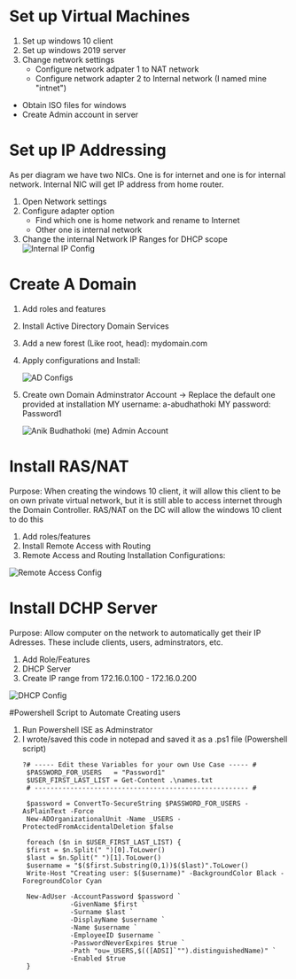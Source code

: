 # Set up Virtual Machines

1) Set up windows 10 client
2) Set up windows 2019 server
3) Change network settings
    - Configure network adpater 1 to NAT network
    - Configure network adapter 2 to Internal network (I named mine "intnet")
  - Obtain ISO files for windows
  - Create Admin account in server

# Set up IP Addressing

As per diagram we have two NICs. One is for internet and one is for internal network. Internal NIC will get IP address from home router.

1) Open Network settings
2) Configure adapter option
     - Find which one is home network and rename to Internet
     - Other one is internal network
3) Change the internal Network IP Ranges for DHCP scope
   ![Internal IP Config](https://media.discordapp.net/attachments/645079991310090243/1398730886178148392/Internal_Network_Setup.png?ex=68866d26&is=68851ba6&hm=5639e5d5f59a943918edf1cb5f1cb9b3fce7cd4572f04e8c15b3d62924a812e7&=&format=webp&quality=lossless)

# Create A Domain

1) Add roles and features
2) Install Active Directory Domain Services
3) Add a new forest (Like root, head): mydomain.com
4) Apply configurations and Install:

    ![AD Configs](https://media.discordapp.net/attachments/645079991310090243/1398736202365927684/AD_Config.png?ex=68867219&is=68852099&hm=d70b6cd68570596d64df3987497ad8bf207aec8abae0dcf1c14076dfca0b0b36&=&format=webp&quality=lossless&width=752&height=541)

5) Create own Domain Adminstrator Account -> Replace the default one provided at installation
   MY username: a-abudhathoki
   MY password: Password1

   ![Anik Budhathoki (me) Admin Account](https://media.discordapp.net/attachments/645079991310090243/1398748136121434184/new_admin_account.png?ex=68867d37&is=68852bb7&hm=6019565bcf2d2588817c5d2bfb6e30011db5f7b5ba3918b8ba71238e9eab0106&=&format=webp&quality=lossless)


# Install RAS/NAT

Purpose: When creating the windows 10 client, it will allow this client to be on own private virtual network, but it is still able to access internet through the Domain Controller. RAS/NAT on the DC will allow the windows 10 client to do this

1) Add roles/features
2) Install Remote Access with Routing
3) Remote Access and Routing Installation Configurations:

![Remote Access Config](https://media.discordapp.net/attachments/645079991310090243/1398751492021813268/Remote_Access_Routing_Config.png?ex=68868057&is=68852ed7&hm=ec4c7cd9adf9539a5c4a9998f59b2a0e040c13905711a9af0e699bb4d19db6f6&=&format=webp&quality=lossless)

# Install DCHP Server

Purpose:  Allow computer on the network to automatically get their IP Adresses. These include clients, users, adminstrators, etc.

1) Add Role/Features
2) DHCP Server
3) Create IP range from 172.16.0.100 - 172.16.0.200
   
![DHCP Config](https://media.discordapp.net/attachments/645079991310090243/1398756739264024586/DHCP_IP_Ranges.png?ex=6886853a&is=688533ba&hm=d04b77325bbb94954bc00363fdbdd1ed189bec8989a0a40fdea1f027bb13bfaf&=&format=webp&quality=lossless&width=752&height=639)


#Powershell Script to Automate Creating users

1) Run Powershell ISE as Adminstrator
2) I wrote/saved this code in notepad and saved it as a .ps1 file (Powershell script)
   ```
   ?# ----- Edit these Variables for your own Use Case ----- #
    $PASSWORD_FOR_USERS   = "Password1"
    $USER_FIRST_LAST_LIST = Get-Content .\names.txt
    # ------------------------------------------------------ #

    $password = ConvertTo-SecureString $PASSWORD_FOR_USERS -AsPlainText -Force
    New-ADOrganizationalUnit -Name _USERS -ProtectedFromAccidentalDeletion $false

    foreach ($n in $USER_FIRST_LAST_LIST) {
    $first = $n.Split(" ")[0].ToLower()
    $last = $n.Split(" ")[1].ToLower()
    $username = "$($first.Substring(0,1))$($last)".ToLower()
    Write-Host "Creating user: $($username)" -BackgroundColor Black -ForegroundColor Cyan
    
    New-AdUser -AccountPassword $password `
               -GivenName $first `
               -Surname $last `
               -DisplayName $username `
               -Name $username `
               -EmployeeID $username `
               -PasswordNeverExpires $true `
               -Path "ou=_USERS,$(([ADSI]`"").distinguishedName)" `
               -Enabled $true
    }
    ```


   
